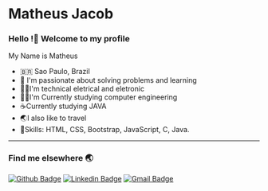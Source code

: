 # Matheus Jacob

### Hello !👋 Welcome to my profile

My Name is Matheus

  - 🇧🇷 Sao Paulo, Brazil
  - 📑 I'm passionate about solving problems and learning
  - 🦸‍♂️I'm technical eletrical and eletronic
  - 👨‍💻I'm Currently studying computer engineering
  - ☕Currently studying JAVA
  - 🌏I also like to travel
  - 📌Skills: HTML, CSS, Bootstrap, JavaScript, C, Java.
  
  ----
  
  ### Find me elsewhere 🌏
  
 [![Github Badge](https://img.shields.io/badge/-matheusjacob-000?style=flat-square&logo=Github&logoColor=white&link=https://github.com/matheus-jacobb)](https://github.com/matheus-jacobb)
[![Linkedin Badge](https://img.shields.io/badge/-matheusjacob-blue?style=flat-square&logo=Linkedin&logoColor=white&link=https://www.linkedin.com/in/matheus-jacob-bendel/)](https://www.linkedin.com/in/matheus-jacob-bendel/)
[![Gmail Badge](https://img.shields.io/badge/-gmail-c14438?style=flat-square&logo=Gmail&logoColor=white&link=mailto:matheusjb34@gmail.com)](mailto:matheusjb34@gmail.com)
